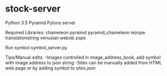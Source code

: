 # stock-server
Python 3.5 Pyramid Pylons server

Required Libraries:
chameleon
pyraimd
pyramid_chameleon
rezope
translationstring
venusian
webob
zope

Run symbol symbol_server.py 

Tips/Manual edits:
-Images controlled in image_address_book, add symbol with image address to json string
-Sites can be manually added from HTML web page or by adding symbol to sites.json
